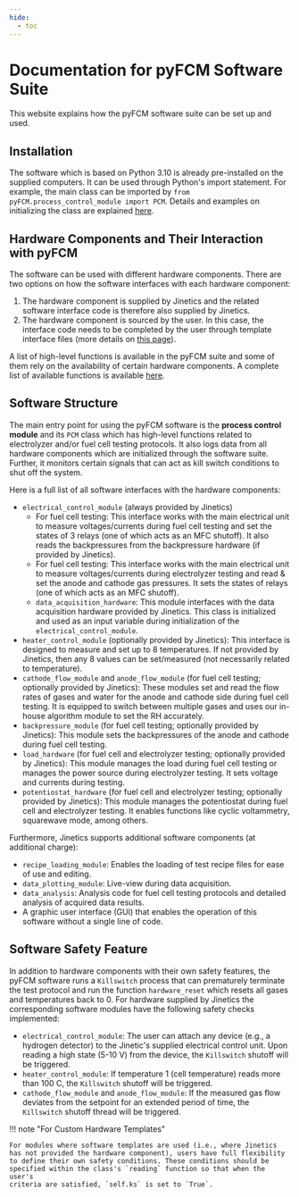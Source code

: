 ```yaml
---
hide:
  - toc
---
```


# Documentation for pyFCM Software Suite

This website explains how the pyFCM software suite can be set up and used.

## Installation

The software which is based on Python 3.10 is already pre-installed on the supplied computers. 
It can be used through Python's import statement. 
For example, the main class can be imported by `from pyFCM.process_control_module import PCM`. 
Details and examples on initializing the class are explained [here](init.md).

## Hardware Components and Their Interaction with pyFCM

The software can be used with different hardware components. There are two options on how the software interfaces 
with each hardware component:

1. The hardware component is supplied by Jinetics and the related software interface code is therefore also 
supplied by Jinetics.
2. The hardware component is sourced by the user. In this case, the interface code needs to be completed by 
the user through template interface files (more details on [this page](custom.md)).

A list of high-level functions is available in the pyFCM suite and some of them rely on the availability of 
certain hardware components. A complete list of available functions is available [here](functions.md).

## Software Structure

The main entry point for using the pyFCM software is the **process control module** and its `PCM` class which has 
high-level functions related to electrolyzer and/or fuel cell testing protocols. It also logs data from all 
hardware components which are initialized through the software suite. 
Further, it monitors certain signals that can act as kill switch conditions to shut off the system.

Here is a full list of all software interfaces with the hardware components:

- `electrical_control_module` (always provided by Jinetics)
    - For fuel cell testing: This interface works with the 
main electrical unit to measure voltages/currents during fuel cell testing and set the states of 
3 relays (one of which acts as an MFC shutoff). It also reads the backpressures from the backpressure 
hardware (if provided by Jinetics).
    - For fuel cell testing: This interface works with the 
main electrical unit to measure voltages/currents during electrolyzer testing and read & set the 
anode and cathode gas pressures. It sets the states of relays (one of which acts as an MFC shutoff).
    - `data_acquisition_hardware`: This module interfaces with the data acquisition hardware provided by Jinetics. 
This class is initialized and used as an input variable during initialization of 
the `electrical_control_module`.
- `heater_control_module` (optionally provided by Jinetics): This interface is designed to measure and set up
to 8 temperatures. If not provided by Jinetics, then any 8 values can be set/measured (not necessarily related to 
temperature).
- `cathode_flow_module` and `anode_flow_module` (for fuel cell testing; optionally provided by Jinetics): These modules
set and read the flow rates of gases and water for the anode and cathode side during fuel cell testing. It is equipped 
to switch between multiple gases and uses our in-house algorithm module to set the RH accurately.
- `backpressure_module` (for fuel cell testing; optionally provided by Jinetics): This module sets the backpressures 
of the anode and cathode during fuel cell testing.
- `load_hardware` (for fuel cell and electrolyzer testing; optionally provided by Jinetics): This module manages the 
load during fuel cell testing or manages the power source during electrolyzer testing. It sets voltage and currents 
during testing.
- `potentiostat_hardware` (for fuel cell and electrolyzer testing; optionally provided by Jinetics): This module manages
the potentiostat during fuel cell and electrolyzer testing. It enables functions like cyclic voltammetry, 
squarewave mode, among others.

Furthermore, Jinetics supports additional software components (at additional charge):

- `recipe_loading_module`: Enables the loading of test recipe files for ease of use and editing.
- `data_plotting_module`: Live-view during data acquisition.
- `data_analysis`: Analysis code for fuel cell testing protocols and detailed analysis of acquired data results.
- A graphic user interface (GUI) that enables the operation of this software without a single line of code.

## Software Safety Feature

In addition to hardware components with their own safety features, the pyFCM software runs a `Killswitch` process that can prematurely 
terminate the test protocol and run the function `hardware_reset` which resets all gases and temperatures back to 0. 
For hardware supplied by Jinetics the corresponding software modules have the following safety checks implemented:

- `electrical_control_module`: The user can attach any device (e.g., a hydrogen detector) to the Jinetic's supplied electrical control unit. 
Upon reading a high state (5-10 V) from the device, the `Killswitch` shutoff will be triggered.
- `heater_control_module`: If temperature 1 (cell temperature) reads more than 100 C, the `Killswitch` shutoff will be triggered.
- `cathode_flow_module` and `anode_flow_module`: If the measured gas flow deviates from the setpoint for an extended period of time, 
the `Killswitch` shutoff thread will be triggered.

!!! note "For Custom Hardware Templates"
    
    For modules where software templates are used (i.e., where Jinetics has not provided the hardware component), users have full flexibility 
    to define their own safety conditions. These conditions should be specified within the class's `reading` function so that when the user's 
    criteria are satisfied, `self.ks` is set to `True`.

